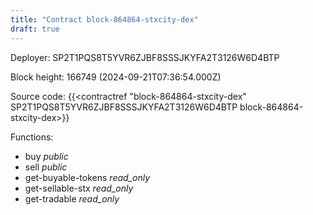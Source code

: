 ```yaml
---
title: "Contract block-864864-stxcity-dex"
draft: true
---
```

Deployer: SP2T1PQS8T5YVR6ZJBF8SSSJKYFA2T3126W6D4BTP


 



Block height: 166749 (2024-09-21T07:36:54.000Z)

Source code: {{<contractref "block-864864-stxcity-dex" SP2T1PQS8T5YVR6ZJBF8SSSJKYFA2T3126W6D4BTP block-864864-stxcity-dex>}}

Functions:

* buy _public_
* sell _public_
* get-buyable-tokens _read_only_
* get-sellable-stx _read_only_
* get-tradable _read_only_
